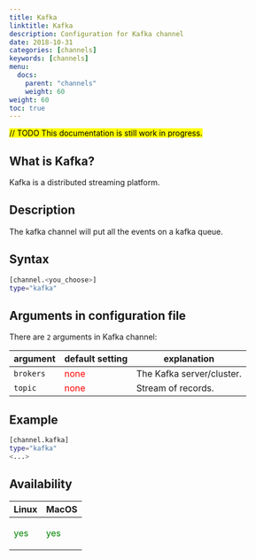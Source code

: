 ```yaml
---
title: Kafka
linktitle: Kafka
description: Configuration for Kafka channel
date: 2018-10-31
categories: [channels]
keywords: [channels]
menu:
  docs:
    parent: "channels"
    weight: 60
weight: 60
toc: true
---
```

<mark>// TODO This documentation is still work in progress.</mark>

## What is Kafka?

Kafka is a distributed streaming platform.

## Description

The kafka channel will put all the events on a kafka queue.

## Syntax

```bash
[channel.<you_choose>]
type="kafka"
```

## Arguments in configuration file

There are `2` arguments in Kafka channel:

 argument  | default setting | explanation
  ---  | --- | ---
`brokers` |  <span style="color:red">none</span> | The Kafka server/cluster.
`topic` | <span style="color:red">none</span> | Stream of records.



## Example

```bash
[channel.kafka]
type="kafka"
<...>
```

## Availability

 Linux   | MacOS
  ---  | ---
  <p style="color:green">yes</p>  | <p style="color:green">yes</p>
